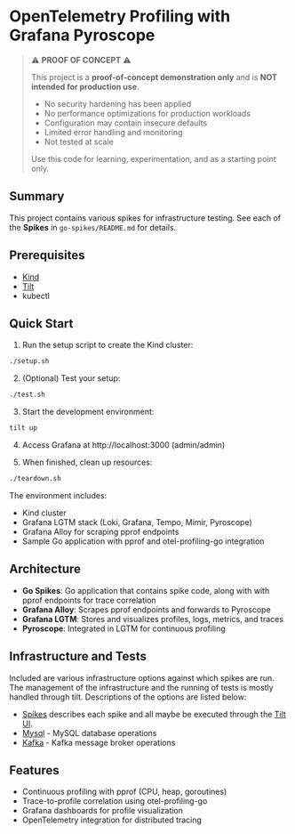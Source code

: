 # OpenTelemetry Profiling with Grafana Pyroscope

> ⚠️ **PROOF OF CONCEPT** ⚠️
> 
> This project is a **proof-of-concept demonstration only** and is **NOT intended for production use**.
> 
> - No security hardening has been applied
> - No performance optimizations for production workloads
> - Configuration may contain insecure defaults
> - Limited error handling and monitoring
> - Not tested at scale
> 
> Use this code for learning, experimentation, and as a starting point only.

## Summary

This project contains various spikes for infrastructure testing. See each of the **Spikes** in `go-spikes/README.md`
for details.

## Prerequisites

- [Kind](https://kind.sigs.k8s.io/docs/user/quick-start/#installation)
- [Tilt](https://docs.tilt.dev/install.html)
- kubectl

## Quick Start

1. Run the setup script to create the Kind cluster:
```bash
./setup.sh
```

2. (Optional) Test your setup:
```bash
./test.sh
```

3. Start the development environment:
```bash
tilt up
```

4. Access Grafana at http://localhost:3000 (admin/admin)

5. When finished, clean up resources:
```bash
./teardown.sh
```

The environment includes:
   - Kind cluster
   - Grafana LGTM stack (Loki, Grafana, Tempo, Mimir, Pyroscope)
   - Grafana Alloy for scraping pprof endpoints
   - Sample Go application with pprof and otel-profiling-go integration

## Architecture

- **Go Spikes**: Go application that contains spike code, along with with pprof endpoints for trace correlation
- **Grafana Alloy**: Scrapes pprof endpoints and forwards to Pyroscope
- **Grafana LGTM**: Stores and visualizes profiles, logs, metrics, and traces
- **Pyroscope**: Integrated in LGTM for continuous profiling

## Infrastructure and Tests

Included are various infrastructure options against which spikes are run. 
The management of the infrastructure and the running of tests is mostly 
handled through tilt. Descriptions of the options are listed below:

* [Spikes](go-spikes/README.md) describes each spike and all maybe be executed through
  the [Tilt UI](http://localhost:10350).
* [Mysql](docs/mysql.md) - MySQL database operations
* [Kafka](docs/kafka.md) - Kafka message broker operations

## Features

- Continuous profiling with pprof (CPU, heap, goroutines)
- Trace-to-profile correlation using otel-profiling-go
- Grafana dashboards for profile visualization
- OpenTelemetry integration for distributed tracing